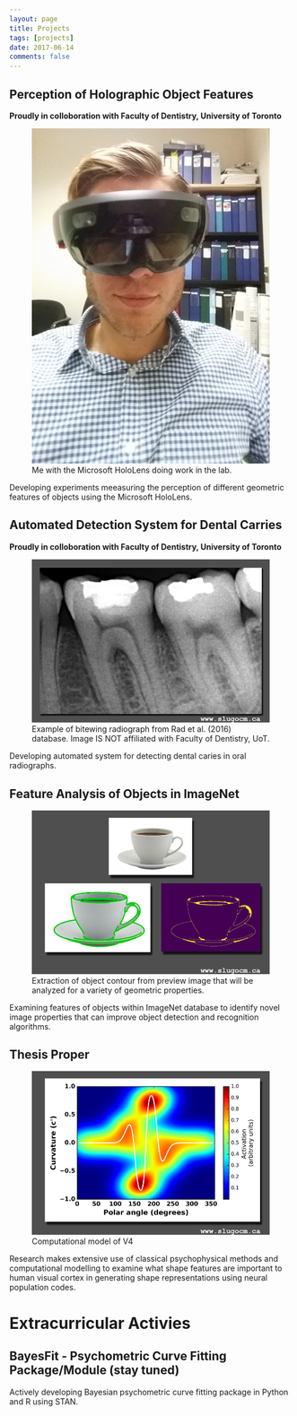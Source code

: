 ```yaml
---
layout: page
title: Projects
tags: [projects]
date: 2017-06-14
comments: false
---
```


## Perception of Holographic Object Features
**Proudly in colloboration with Faculty of Dentistry, University of Toronto**

<figure>
    <a href="/assets/img/project_holoLens.jpg"><img src="/assets/img/project_holoLens.jpg"></a>
    <figcaption>Me with the Microsoft HoloLens doing work in the lab.</figcaption>
</figure>

Developing experiments meeasuring the perception of different geometric features of objects using the Microsoft HoloLens. 

## Automated Detection System for Dental Carries 
**Proudly in colloboration with Faculty of Dentistry, University of Toronto**

<figure>
    <a href="/assets/img/project_tooth.png"><img src="/assets/img/project_tooth.png"></a>
    <figcaption>Example of bitewing radiograph from Rad et al. (2016) database. Image IS NOT affiliated with Faculty of Dentistry, UoT.</figcaption>
</figure>

Developing automated system for detecting dental caries in oral radiographs. 


## Feature Analysis of Objects in ImageNet

<figure>
    <a href="/assets/img/project_natural_images.png"><img src="/assets/img/project_natural_images.png"></a>
    <figcaption>Extraction of object contour from preview image that will be analyzed for a variety of geometric properties.</figcaption>
</figure>

Examining features of objects within ImageNet database to identify novel image properties that can improve object detection and recognition algorithms.   


## Thesis Proper 

<figure>
    <a href="/assets/img/project_neural_model.png"><img src="/assets/img/project_neural_model.png"></a>
    <figcaption>Computational model of V4</figcaption>
</figure>

Research makes extensive use of classical psychophysical methods and computational modelling to examine what shape features are important to human visual cortex in generating shape representations using neural population codes.


# Extracurricular Activies

## BayesFit - Psychometric Curve Fitting Package/Module (stay tuned)


<!-- <figure>
    <a href="/assets/img/research_img.jpg"><img src="/assets/img/research_img.jpg"></a>
    <figcaption>Computational model of V4</figcaption>
</figure> -->

Actively developing Bayesian psychometric curve fitting package in Python and R using STAN. 






